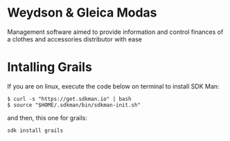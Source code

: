 # Weydson & Gleica Modas
Management software aimed to provide information and control finances of a clothes and accessories distributor with ease

# Intalling Grails
If you are on linux, execute the code below on terminal to install SDK Man:
```
$ curl -s "https://get.sdkman.io" | bash
$ source "$HOME/.sdkman/bin/sdkman-init.sh"
```
and then, this one for grails:
```
sdk install grails
```

